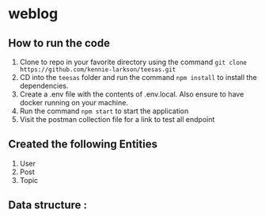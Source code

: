 # weblog

## How to run the code

1. Clone to repo in your favorite directory using the command `git clone https://github.com/kennie-larkson/teesas.git`
2. CD into the `teesas` folder and run the command `npm install` to install the dependencies.
3. Create a .env file with the contents of .env.local. Also ensure to have docker running on your machine.
4. Run the command `npm start` to start the application
5. Visit the postman collection file for a link to test all endpoint

## Created the following Entities

1. User
2. Post
3. Topic

## Data structure :
